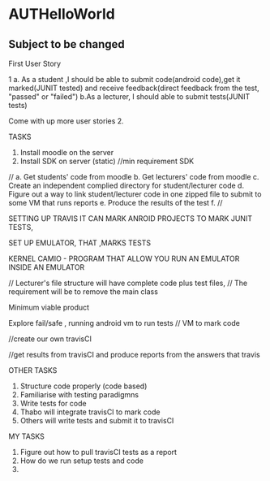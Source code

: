 # AUTHelloWorld


## Subject to be changed

First User Story

1
a. As a student ,I should be able to submit code(android code),get it marked(JUNIT tested) and receive feedback(direct feedback from the test, "passed" or "failed")
b.As a lecturer, I should able to submit tests(JUNIT tests)


Come with up more user stories
2.  





TASKS
1. Install moodle on the server
2. Install SDK on server (static) //min requirement SDK

//
a. Get students' code from moodle
b. Get lecturers' code from moodle
c. Create an independent complied directory for student/lecturer code
d. Figure out a way to link student/lecturer code in one zipped file to submit to some VM that runs reports
e. Produce the results of the test
f. 
// 




SETTING UP TRAVIS
IT CAN MARK ANROID PROJECTS  TO MARK JUNIT TESTS,


SET UP EMULATOR, THAT ,MARKS TESTS

KERNEL CAMIO - PROGRAM THAT ALLOW YOU RUN AN EMULATOR INSIDE AN EMULATOR


// Lecturer's file structure will have complete code plus test files,
// The requirement will be to remove the main class 

Minimum viable product

Explore fail/safe , running android vm to run tests
// VM to mark code

//create our own travisCI

//get results from travisCI and produce reports from the answers that travis


OTHER TASKS
1. Structure code properly (code based)
2. Familiarise with testing paradigmns
3. Write tests for code
4. Thabo will integrate travisCI to mark code
5. Others will write tests and submit it to travisCI





MY TASKS
1. Figure out how to pull travisCI tests as a report
2. How do we run setup tests and code 
3.








